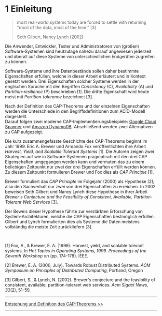 # 1 Einleitung

> most real-world systems today are forced to settle with returning "most of the data, most of the time." [3]
>
> Seth Gilbert, Nancy Lynch (2002)

Die Anwender, Entwickler, Tester und Administratoren von (großen) Software-Systemen
sind heutzutage nahezu darauf angewiesen jederzeit und überall auf diese Systeme
von unterschiedlichen Endgeräten zugreifen zu können.

Software-Systeme und ihre Datenbestände sollen daher bestimmte Eigenschaften erfüllen,
welche in dieser Arbeit erläutert und in Kontext gesetzt werden.
Drei Eigenschaften solcher Systeme werden in der englischen Sprache mit den
Begriffen *Consistency* (C), *Availability* (A) und *Partition-resilience* (P)
beschrieben [1]. Die dritte Eigenschaft wird heute meist
mit *Partition-tolerance* bezeichnet [3].  

Nach der Definition des CAP-Theorems und der einzelnen Eigenschaften werden
die Unterschiede in den Begriffsdefinitionen zum ACID-Modell dargestellt.  
Darauf folgen zwei moderne CAP-Implementierungsbeispiele:
[Google Cloud Spanner](https://cloud.google.com/spanner/ "Google Cloud Spanner")
und [Amazon DynamoDB](https://aws.amazon.com/dynamodb/ "Amazon DynamoDB").
Abschließend werden zwei Alternativen zu CAP aufgezeigt.

Die kurz zusammengefasste Geschichte des CAP-Theorems beginnt
im Jahr 1999. Eric A. Brewer und Armando Fox veröffentlichten ihre Arbeit
*Harvest, Yield, and Scalable Tolerant Systems* [1]. Die Autoren zeigen zwei
Strategien auf wie in Software-Systemen pragmatisch mit den drei CAP Eigenschaften
umgegangen werden kann und vermuten das zu einem beliebigen Zeitpunkt nur
zwei der drei Eigenschaften erfüllt werden können. Zu
diesem Zeitpunkt formulieren Brewer und Fox dies als *CAP Principle* [1].

Brewer formuliert das *CAP Principle* im Folgejahr (2000) als Hypothese [2]; also
den Sachverhalt nur zwei von drei Eigenschaften zu erreichen. In 2002 beweisen
Seth Gilbert und Nancy Lynch diese Hypothese in ihrer Arbeit
*Brewer's Conjecture and the Feasibility of Consistent, Available,
Partition-Tolerant Web Services* [3].

Der Beweis dieser Hypothese führte zur verstärkten Erforschung von
System-Architekturen, welche die CAP Eigenschaften bestmöglich erfüllen.
Gilbert und Lynch formulierten dies als Systeme die Daten meistens vollständig
die meiste Zeit zurückliefern [3].

<br />

[1] Fox, A., & Brewer, E. A. (1999). Harvest, yield, and scalable tolerant systems. In
*Hot Topics in Operating Systems, 1999*.
*Proceedings of the Seventh Workshop on* (pp. 174-178). IEEE.

[2] Brewer, E. A. (2000, July). Towards Robust Distributed Systems.
*ACM Symposium on Principles of Distributed Computing*, Portland, Oregon

[3] Gilbert, S., & Lynch, N. (2002). Brewer's conjecture and the feasibility of consistent, available, partition-tolerant web services. *Acm Sigact News, 33*(2), 51-59.


***

[Entstehung und Definition des CAP-Theorems >>](2_0_Entstehung_und_Definition_des_CAP-Theorems.md)

***
